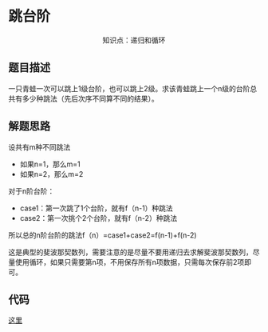 # 跳台阶

<center>知识点：递归和循环</center>


## 题目描述

一只青蛙一次可以跳上1级台阶，也可以跳上2级。求该青蛙跳上一个n级的台阶总共有多少种跳法（先后次序不同算不同的结果）。

## 解题思路
设共有m种不同跳法

- 如果n=1，那么m=1
- 如果n=2，那么m=2

对于n阶台阶：

- case1：第一次跳了1个台阶，就有f（n-1）种跳法
- case2：第一次挑个2个台阶，就有f（n-2）种跳法

所以总的n阶台阶的跳法f（n）=case1+case2=f(n-1)+f(n-2)

这是典型的斐波那契数列，需要注意的是尽量不要用递归去求解斐波那契数列，尽量使用循环，如果只需要第n项，不用保存所有n项数据，只需每次保存前2项即可。

## 代码

[这里](../Code/7.py)